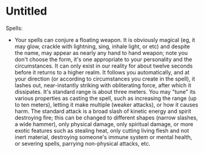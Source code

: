 # Untitled

Spells:

- Your spells can conjure a floating weapon. It is obviously magical (eg, it may glow, crackle with lightning, sing, inhale light, or etc) and despite the name, may appear as nearly any hand to hand weapon; note you don't choose the form, it's one appropriate to your personality and the circumstances. It can only exist in our reality for about twelve seconds before it returns to a higher realm. It follows you automatically, and at your direction (or according to circumstances you create in the spell), it lashes out, near-instantly striking with obliterating force, after which it dissipates. It's standard range is about three meters. You may "tune" its various properties as casting the spell, such as increasing the range (up to ten meters), letting it make multiple (weaker attacks), or how it causes harm. The standard attack is a broad slash of kinetic energy and spirit destroying fire; this can be changed to different shapes (narrow slashes, a wide hammer), only physical damage, only spiritual damage, or more exotic features such as stealing heat, only cutting living flesh and not inert material, destroying someone's immune system or mental health, or severing spells, parrying non-physical attacks, etc.